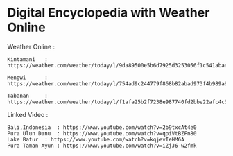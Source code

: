 # Digital Encyclopedia with Weather Online


Weather Online	:
	
	Kintamani	: https://weather.com/weather/today/l/9da89500e5b6d7925d3253056f1c541abaeb6dc7b592c7ed879b36e6159e127a
	
	Mengwi		: https://weather.com/weather/today/l/754ad9c244779f868b82abad973f4b989a8bb3522cb2733bebb8bbc61783ba5b
	
	Tabanan		: https://weather.com/weather/today/l/f1afa25b2f7238e987740fd2bbe22afc4c56683a556940fcf653cbf91074582a
	
Linked Video 	:
	
	Bali,Indonesia 	: https://www.youtube.com/watch?v=2b9txcAt4e0
	Pura Ulun Danu 	: https://www.youtube.com/watch?v=qpiVtBZFn80
	Lake Batur	: https://www.youtube.com/watch?v=kqjevIeHM6A
	Pura Taman Ayun	: https://www.youtube.com/watch?v=iZjJ6-w2fmk
	
